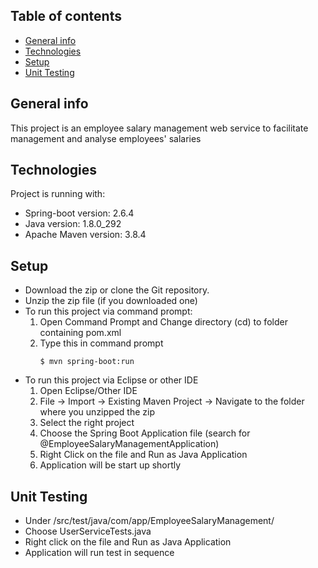 ## Table of contents
* [General info](#general-info)
* [Technologies](#technologies)
* [Setup](#setup)
* [Unit Testing](#unit-testing)

## General info
This project is an employee salary management web service to facilitate management and analyse employees' salaries
	
## Technologies
Project is running with:
* Spring-boot version: 2.6.4
* Java version: 1.8.0_292
* Apache Maven version: 3.8.4
	
## Setup
* Download the zip or clone the Git repository.
* Unzip the zip file (if you downloaded one)
* To run this project via command prompt:
    1) Open Command Prompt and Change directory (cd) to folder containing pom.xml
    2) Type this in command prompt
        ```
        $ mvn spring-boot:run
        ```
* To run this project via Eclipse or other IDE
    1) Open Eclipse/Other IDE
    2) File -> Import -> Existing Maven Project -> Navigate to the folder where you unzipped the zip
    3) Select the right project
    4) Choose the Spring Boot Application file (search for @EmployeeSalaryManagementApplication)
    5) Right Click on the file and Run as Java Application
    6) Application will be start up shortly

## Unit Testing
* Under /src/test/java/com/app/EmployeeSalaryManagement/
* Choose UserServiceTests.java
* Right click on the file and Run as Java Application
* Application will run test in sequence